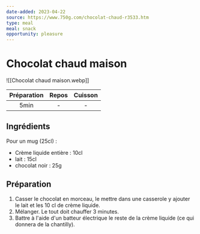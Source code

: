 ```yaml
---
date-added: 2023-04-22
source: https://www.750g.com/chocolat-chaud-r3533.htm
type: meal
meal: snack
opportunity: pleasure
---
```


# Chocolat chaud maison

![[Chocolat chaud maison.webp]]

| Préparation | Repos | Cuisson |
|:-----------:|:-----:|:-------:|
|    5min     |   -   |    -    |

## Ingrédients

Pour un mug (25cl) :

- Crème liquide entière : 10cl
- lait : 15cl
- chocolat noir : 25g

## Préparation

1. Casser le chocolat en morceau, le mettre dans une casserole y ajouter le lait et les 10 cl de crème liquide.
2. Mélanger. Le tout doit chauffer 3 minutes.
3. Battre à l'aide d'un batteur électrique le reste de la crème liquide (ce qui donnera de la chantilly).
